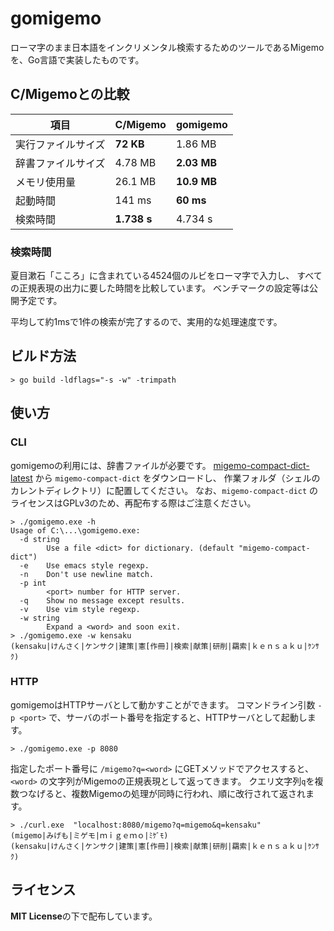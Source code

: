 # gomigemo

ローマ字のまま日本語をインクリメンタル検索するためのツールであるMigemoを、Go言語で実装したものです。

## C/Migemoとの比較

| 項目 | C/Migemo | gomigemo |
| ---- | ---- | ---- |
| 実行ファイルサイズ | **72 KB** | 1.86 MB |
| 辞書ファイルサイズ | 4.78 MB | **2.03 MB** |
| メモリ使用量 | 26.1 MB | **10.9 MB** |
| 起動時間 | 141 ms | **60 ms** |
| 検索時間 | **1.738 s** | 4.734 s |

### 検索時間

夏目漱石「こころ」に含まれている4524個のルビをローマ字で入力し、
すべての正規表現の出力に要した時間を比較しています。
ベンチマークの設定等は公開予定です。

平均して約1msで1件の検索が完了するので、実用的な処理速度です。

## ビルド方法

```
> go build -ldflags="-s -w" -trimpath
```

## 使い方

### CLI

gomigemoの利用には、辞書ファイルが必要です。
[migemo-compact-dict-latest](https://github.com/oguna/migemo-compact-dict-latest)
から `migemo-compact-dict` をダウンロードし、
作業フォルダ（シェルのカレントディレクトリ）に配置してください。
なお、`migemo-compact-dict` のライセンスはGPLv3のため、再配布する際はご注意ください。

```
> ./gomigemo.exe -h
Usage of C:\...\gomigemo.exe:
  -d string
        Use a file <dict> for dictionary. (default "migemo-compact-dict")
  -e    Use emacs style regexp.
  -n    Don't use newline match.
  -p int
        <port> number for HTTP server.
  -q    Show no message except results.
  -v    Use vim style regexp.
  -w string
        Expand a <word> and soon exit.
> ./gomigemo.exe -w kensaku
(kensaku|けんさく|ケンサク|建策|憲[作冊]|検索|献策|研削|羂索|ｋｅｎｓａｋｕ|ｹﾝｻｸ)
```

### HTTP

gomigemoはHTTPサーバとして動かすことができます。
コマンドライン引数 `-p <port>` で、サーバのポート番号を指定すると、HTTPサーバとして起動します。

```
> ./gomigemo.exe -p 8080
```

指定したポート番号に `/migemo?q=<word>` にGETメソッドでアクセスすると、
`<word>` の文字列がMigemoの正規表現として返ってきます。
クエリ文字列`q`を複数つなげると、複数Migemoの処理が同時に行われ、順に改行されて返されます。

```
> ./curl.exe  "localhost:8080/migemo?q=migemo&q=kensaku"
(migemo|みげも|ミゲモ|ｍｉｇｅｍｏ|ﾐｹﾞﾓ)
(kensaku|けんさく|ケンサク|建策|憲[作冊]|検索|献策|研削|羂索|ｋｅｎｓａｋｕ|ｹﾝｻｸ)
```

## ライセンス

**MIT License**の下で配布しています。